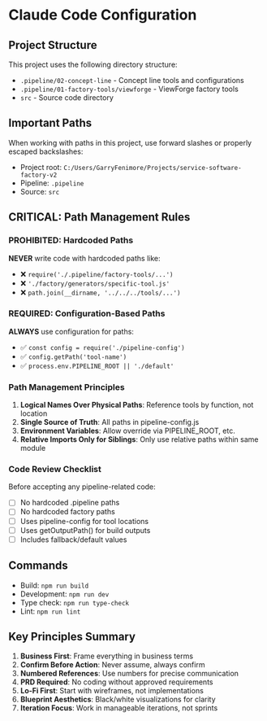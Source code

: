 # Claude Code Configuration

## Project Structure

This project uses the following directory structure:
- `.pipeline/02-concept-line` - Concept line tools and configurations
- `.pipeline/01-factory-tools/viewforge` - ViewForge factory tools
- `src` - Source code directory

## Important Paths

When working with paths in this project, use forward slashes or properly escaped backslashes:
- Project root: `C:/Users/GarryFenimore/Projects/service-software-factory-v2`
- Pipeline: `.pipeline`
- Source: `src`

## CRITICAL: Path Management Rules

### PROHIBITED: Hardcoded Paths
**NEVER** write code with hardcoded paths like:
- ❌ `require('./.pipeline/factory-tools/...')`
- ❌ `'./factory/generators/specific-tool.js'`
- ❌ `path.join(__dirname, '../../../tools/...')`

### REQUIRED: Configuration-Based Paths
**ALWAYS** use configuration for paths:
- ✅ `const config = require('./pipeline-config')`
- ✅ `config.getPath('tool-name')`
- ✅ `process.env.PIPELINE_ROOT || './default'`

### Path Management Principles
1. **Logical Names Over Physical Paths**: Reference tools by function, not location
2. **Single Source of Truth**: All paths in pipeline-config.js
3. **Environment Variables**: Allow override via PIPELINE_ROOT, etc.
4. **Relative Imports Only for Siblings**: Only use relative paths within same module

### Code Review Checklist
Before accepting any pipeline-related code:
- [ ] No hardcoded .pipeline paths
- [ ] No hardcoded factory paths  
- [ ] Uses pipeline-config for tool locations
- [ ] Uses getOutputPath() for build outputs
- [ ] Includes fallback/default values

## Commands

- Build: `npm run build`
- Development: `npm run dev`
- Type check: `npm run type-check`
- Lint: `npm run lint`

## Key Principles Summary

1. **Business First**: Frame everything in business terms
2. **Confirm Before Action**: Never assume, always confirm
3. **Numbered References**: Use numbers for precise communication
4. **PRD Required**: No coding without approved requirements
5. **Lo-Fi First**: Start with wireframes, not implementations
6. **Blueprint Aesthetics**: Black/white visualizations for clarity
7. **Iteration Focus**: Work in manageable iterations, not sprints